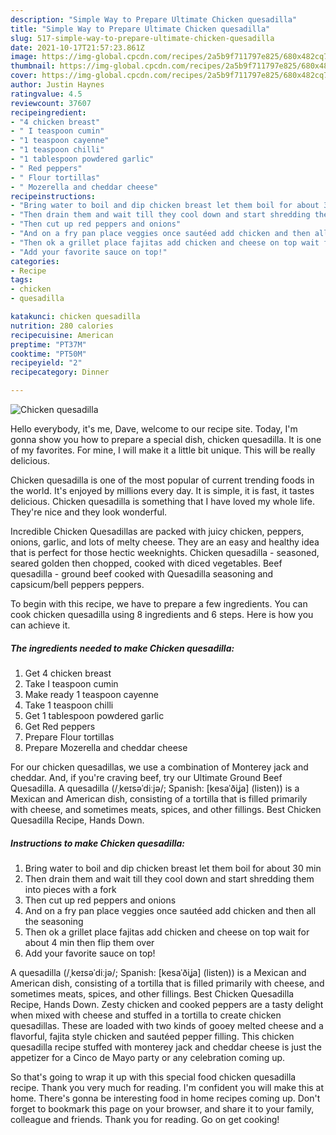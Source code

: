 ```yaml
---
description: "Simple Way to Prepare Ultimate Chicken quesadilla"
title: "Simple Way to Prepare Ultimate Chicken quesadilla"
slug: 517-simple-way-to-prepare-ultimate-chicken-quesadilla
date: 2021-10-17T21:57:23.861Z
image: https://img-global.cpcdn.com/recipes/2a5b9f711797e825/680x482cq70/chicken-quesadilla-recipe-main-photo.jpg
thumbnail: https://img-global.cpcdn.com/recipes/2a5b9f711797e825/680x482cq70/chicken-quesadilla-recipe-main-photo.jpg
cover: https://img-global.cpcdn.com/recipes/2a5b9f711797e825/680x482cq70/chicken-quesadilla-recipe-main-photo.jpg
author: Justin Haynes
ratingvalue: 4.5
reviewcount: 37607
recipeingredient:
- "4 chicken breast"
- " I teaspoon cumin"
- "1 teaspoon cayenne"
- "1 teaspoon chilli"
- "1 tablespoon powdered garlic"
- " Red peppers"
- " Flour tortillas"
- " Mozerella and cheddar cheese"
recipeinstructions:
- "Bring water to boil and dip chicken breast let them boil for about 30 min"
- "Then drain them and wait till they cool down and start shredding them into pieces with a fork"
- "Then cut up red peppers and onions"
- "And on a fry pan place veggies once sautéed add chicken and then all the seasoning"
- "Then ok a grillet place fajitas add chicken and cheese on top wait for about 4 min then flip them over"
- "Add your favorite sauce on top!"
categories:
- Recipe
tags:
- chicken
- quesadilla

katakunci: chicken quesadilla 
nutrition: 280 calories
recipecuisine: American
preptime: "PT37M"
cooktime: "PT50M"
recipeyield: "2"
recipecategory: Dinner

---
```



![Chicken quesadilla](https://img-global.cpcdn.com/recipes/2a5b9f711797e825/680x482cq70/chicken-quesadilla-recipe-main-photo.jpg)

Hello everybody, it's me, Dave, welcome to our recipe site. Today, I'm gonna show you how to prepare a special dish, chicken quesadilla. It is one of my favorites. For mine, I will make it a little bit unique. This will be really delicious.

Chicken quesadilla is one of the most popular of current trending foods in the world. It's enjoyed by millions every day. It is simple, it is fast, it tastes delicious. Chicken quesadilla is something that I have loved my whole life. They're nice and they look wonderful.

Incredible Chicken Quesadillas are packed with juicy chicken, peppers, onions, garlic, and lots of melty cheese. They are an easy and healthy idea that is perfect for those hectic weeknights. Chicken quesadilla - seasoned, seared golden then chopped, cooked with diced vegetables. Beef quesadilla - ground beef cooked with Quesadilla seasoning and capsicum/bell peppers peppers.


To begin with this recipe, we have to prepare a few ingredients. You can cook chicken quesadilla using 8 ingredients and 6 steps. Here is how you can achieve it.

<!--inarticleads1-->

##### The ingredients needed to make Chicken quesadilla:

1. Get 4 chicken breast
1. Take  I teaspoon cumin
1. Make ready 1 teaspoon cayenne
1. Take 1 teaspoon chilli
1. Get 1 tablespoon powdered garlic
1. Get  Red peppers
1. Prepare  Flour tortillas
1. Prepare  Mozerella and cheddar cheese


For our chicken quesadillas, we use a combination of Monterey jack and cheddar. And, if you&#39;re craving beef, try our Ultimate Ground Beef Quesadilla. A quesadilla (/ˌkeɪsəˈdiːjə/; Spanish: [kesaˈðiʝa] (listen)) is a Mexican and American dish, consisting of a tortilla that is filled primarily with cheese, and sometimes meats, spices, and other fillings. Best Chicken Quesadilla Recipe, Hands Down. 

<!--inarticleads2-->

##### Instructions to make Chicken quesadilla:

1. Bring water to boil and dip chicken breast let them boil for about 30 min
1. Then drain them and wait till they cool down and start shredding them into pieces with a fork
1. Then cut up red peppers and onions
1. And on a fry pan place veggies once sautéed add chicken and then all the seasoning
1. Then ok a grillet place fajitas add chicken and cheese on top wait for about 4 min then flip them over
1. Add your favorite sauce on top!


A quesadilla (/ˌkeɪsəˈdiːjə/; Spanish: [kesaˈðiʝa] (listen)) is a Mexican and American dish, consisting of a tortilla that is filled primarily with cheese, and sometimes meats, spices, and other fillings. Best Chicken Quesadilla Recipe, Hands Down. Zesty chicken and cooked peppers are a tasty delight when mixed with cheese and stuffed in a tortilla to create chicken quesadillas. These are loaded with two kinds of gooey melted cheese and a flavorful, fajita style chicken and sautéed pepper filling. This chicken quesadilla recipe stuffed with monterey jack and cheddar cheese is just the appetizer for a Cinco de Mayo party or any celebration coming up. 

So that's going to wrap it up with this special food chicken quesadilla recipe. Thank you very much for reading. I'm confident you will make this at home. There's gonna be interesting food in home recipes coming up. Don't forget to bookmark this page on your browser, and share it to your family, colleague and friends. Thank you for reading. Go on get cooking!
